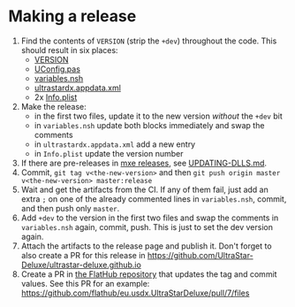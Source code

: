 # Making a release
1. Find the contents of `VERSION` (strip the `+dev`) throughout the code.
    This should result in six places:
    * [VERSION](VERSION)
    * [UConfig.pas](src/base/UConfig.pas)
    * [variables.nsh](installer/settings/variables.nsh)
    * [ultrastardx.appdata.xml](dists/ultrastardx.appdata.xml)
    * 2x [Info.plist](src/macosx/Info.plist)
2. Make the release:
    * in the first two files, update it to the new version _without_ the `+dev` bit
    * in `variables.nsh` update both blocks immediately and swap the comments
    * in `ultrastardx.appdata.xml` add a new entry
    * in `Info.plist` update the version number
3. If there are pre-releases in [mxe releases](https://github.com/UltraStar-Deluxe/mxe/releases), see [UPDATING-DLLS.md](UPDATING-DLLS.md).
4. Commit, `git tag v<the-new-version>` and then `git push origin master v<the-new-version> master:release`
5. Wait and get the artifacts from the CI.
    If any of them fail, just add an extra `;` on one of the already commented lines in `variables.nsh`, commit, and then push only `master`.
6. Add `+dev` to the version in the first two files and swap the comments in `variables.nsh` again, commit, push.
    This is just to set the dev version again.
7. Attach the artifacts to the release page and publish it.
    Don't forget to also create a PR for this release in
    https://github.com/UltraStar-Deluxe/ultrastar-deluxe.github.io
8. Create a PR in [the FlatHub repository](https://github.com/flathub/eu.usdx.UltraStarDeluxe) that updates the tag and commit values.
    See this PR for an example: https://github.com/flathub/eu.usdx.UltraStarDeluxe/pull/7/files
